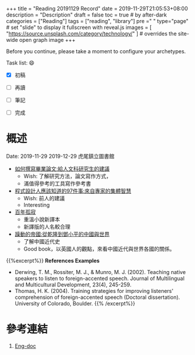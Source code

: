 +++
title = "Reading 20191129 Record"
date = 2019-11-29T21:05:53+08:00
description = "Description"
draft = false
toc = true  # by after-dark
categories = ["Reading"]
tags = ["reading", "library"]
pre ="<i class='fa fa-file'></i> "
type="page" # set "slide" to display it fullscreen with reveal.js
images = [
  "https://source.unsplash.com/category/technology/"
] # overrides the site-wide open graph image
+++

Before you continue, please take a moment to configure your archetypes.


<!--more-->

Task list: :smile:

- [x] 初稿
- [ ] 再讀
- [ ] 筆記
- [ ] 完成


# 概述
    
Date: 2019-11-29 2019-12-29  虎尾鎮立圖書館

* [如何撰寫畢業論文:給人文科研究生的建議](http://library.ylccb.gov.tw/bookDetail.do?id=575613)
    * Wish: 了解研究方法，論文寫作方式，
    * 滿值得參考的工具寫作參考書    
* [程式設計人應該知道的97件事:來自專家的集體智慧](http://library.ylccb.gov.tw/bookDetail.do?id=442458)
    * Wish: 前人的建議
    * Interesting
* [百年孤寂](http://library.ylccb.gov.tw/bookDetail.do?id=536373)
    * 重溫小說新譯本
    * 新譯版的人名較合理
* [躁動的帝國:從乾隆到鄧小平的中國與世界](http://library.ylccb.gov.tw/bookDetail.do?id=398993)
    * 了解中國近代史
    * Good book，以英國人的觀點，來看中國近代與世界各國的關係。    

{{%excerpt%}} 
**References Examples**
* Derwing, T. M., Rossiter, M. J., & Munro, M. J. (2002). Teaching native speakers to listen to foreign-accented speech. Journal of Multilingual and Multicultural Development, 23(4), 245-259.
* Thomas, H. K. (2004). Training strategies for improving listeners' comprehension of foreign-accented speech (Doctoral dissertation). University of Colorado, Boulder.
{{% /excerpt%}}

# 參考連結

1. [Eng-doc](http://daringfireball.net/projects/markdown/syntax)


[google]: https://www.google.com "Search Engine"


[^1]: Ciation APA, [In-text Citation APA](https://guides.libraries.psu.edu/apaquickguide/intext#:~:targetText=Include%20an%20in%2Dtext%20citation,or%20quote%20from%20another%20source.&targetText=APA%20in%2Dtext%20citation%20style,2005%2C%20p.%2014).)




